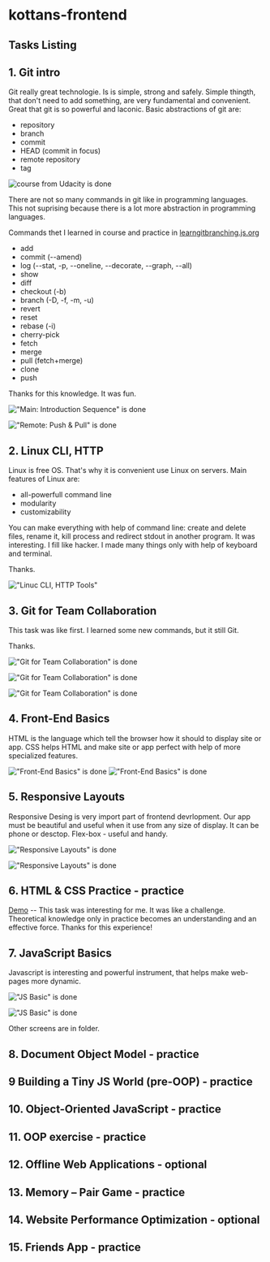 # kottans-frontend

## Tasks Listing

## 1. Git intro

  Git really great technologie. Is is simple, strong and safely. Simple thingth, that don't need to add something, are very fundamental and convenient.
  Great that git is so powerful and laconic. Basic abstractions of git are:
  - repository
  - branch
  - commit
  - HEAD (commit in focus)
  - remote repository
  - tag
  
![course from Udacity is done](/git_and_github/1-mini.png "course from Udacity is done")

 There are not so many commands in git like in programming languages. This not suprising because there is a lot more abstraction in programming languages.
 
 Commands thet I learned in course and practice in [learngitbranching.js.org](https://learngitbranching.js.org/?locale=ru_RU "Great App")
 
  - add
  - commit (--amend)
  - log (--stat, -p, --oneline, --decorate, --graph, --all)
  - show
  - diff
  - checkout (-b)
  - branch (-D, -f, -m, -u)
  - revert
  - reset
  - rebase (-i)
  - cherry-pick
  - fetch
  - merge
  - pull (fetch+merge)
  - clone
  - push
  
Thanks for this knowledge.  It was fun.

!["Main: Introduction Sequence" is done](/git_and_github/2-mini.png "'Main: Introduction Sequence' is done")

!["Remote: Push & Pull" is done](/git_and_github/3-mini.png "'Remote: Push & Pull' is done")
  
## 2. Linux CLI, HTTP

Linux is free OS. That's why it is convenient use Linux on servers. Main features of Linux are:
  - all-powerfull command line
  - modularity
  - customizability
  
You can make everything with help of command line: create and delete files, rename it, kill process and redirect stdout in another program.
It was interesting. I fill like hacker. I made many things only with help of keyboard and terminal.

Thanks.

!["Linuc CLI, HTTP Tools"](/task_linux_cli/1-3.png "'Linuc CLI, HTTP Tools' is done")

   
## 3. Git for Team Collaboration

  This task was like first. I learned some new commands, but it still Git.
  
  Thanks.
  
  !["Git for Team Collaboration" is done](/task_git_collaboration/git-collaboration-mini.png "'Git for Team Collaboration' is done")
  
  !["Git for Team Collaboration" is done](/task_git_collaboration/2-mini.png "'Git for Team Collaboration' is done")

  !["Git for Team Collaboration" is done](/task_git_collaboration/3-mini.png "'Git for Team Collaboration' is done")
  
## 4. Front-End Basics
  HTML is the language which tell the browser how it should to display site or app. CSS helps HTML and make site or app perfect with help of more specialized features.
  
  !["Front-End Basics" is done](task_html_css_intro/11.png "'Front-End Basics' is done")
  !["Front-End Basics" is done](task_html_css_intro/12.png "'Front-End Basics' is done")
  
## 5. Responsive Layouts

  Responsive Desing is very import part of frontend devrlopment. Our app must be beautiful and useful when it use from any size of display. It can be phone or desctop.
  Flex-box - useful and handy.
  
  !["Responsive Layouts" is done](/task_responsive_web_design/Responsive-Udacity.png "'Responsive Layouts' is done")

  !["Responsive Layouts" is done](/task_responsive_web_design/flex-frogs.png "'Responsive Layouts' is done")
  
## 6. HTML & CSS Practice - practice

[Demo](https://roophee.github.io/) -- 
This task was interesting for me. It was like a challenge. Theoretical knowledge only in practice becomes an understanding and an effective force. Thanks for this experience!


## 7. JavaScript Basics

Javascript is interesting and powerful instrument, that helps make web-pages more dynamic.

!["JS Basic" is done](/task_js_basics/JS_Basic.png "'JS Basic' is done")

!["JS Basic" is done](/task_js_basics/Curriculum.png "'JS Basic' is done")

Other screens are in folder.


## 8. Document Object Model - practice
## 9 Building a Tiny JS World (pre-OOP) - practice
## 10. Object-Oriented JavaScript - practice
## 11. OOP exercise - practice
## 12. Offline Web Applications - optional
## 13. Memory – Pair Game - practice
## 14. Website Performance Optimization - optional
## 15. Friends App - practice
